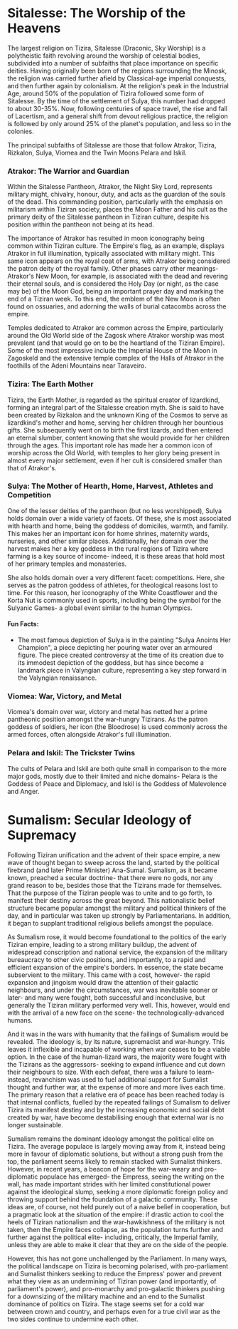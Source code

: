 # Sitalesse: The Worship of the Heavens
The largest religion on Tizira, Sitalesse (Draconic, Sky Worship) is a polytheistic faith revolving around the worship of celestial bodies, subdivided into a number of subfaiths that place importance on specific deities. Having originally been born of the regions surrounding the Minosk, the religion was carried further afield by Classical-age imperial conquests, and then further again by colonialism. At the religion's peak in the Industrial Age, around 50% of the population of Tizira followed some form of Sitalesse. By the time of the settlement of Sulya, this number had dropped to about 30-35%. Now, following centuries of space travel, the rise and fall of Lacertism, and a general shift from devout religious practice, the religion is followed by only around 25% of the planet's population, and less so in the colonies.

The principal subfaiths of Sitalesse are those that follow Atrakor, Tizira, Rizkalon, Sulya, Viomea and the Twin Moons Pelara and Iskil.

### Atrakor: The Warrior and Guardian
Within the Sitalesse Pantheon, Atrakor, the Night Sky Lord, represents military might, chivalry, honour, duty, and acts as the guardian of the souls of the dead. This commanding position, particularly with the emphasis on militarism within Tiziran society, places the Moon Father and his cult as the primary deity of the Sitalesse pantheon in Tiziran culture, despite his position within the pantheon not being at its head.

The importance of Atrakor has resulted in moon iconography being common within Tiziran culture. The Empire's flag, as an example, displays Atrakor in full illumination, typically associated with military might. This same icon appears on the royal coat of arms, with Atrakor being considered the patron deity of the royal family. Other phases carry other meanings- Atrakor's New Moon, for example, is associated with the dead and revering their eternal souls, and is considered the Holy Day (or night, as the case may be) of the Moon God, being an important prayer day and marking the end of a Tiziran week. To this end, the emblem of the New Moon is often found on ossuaries, and adorning the walls of burial catacombs across the empire.

Temples dedicated to Atrakor are common across the Empire, particularly around the Old World side of the Zagosk where Atrakor worship was most prevalent (and that would go on to be the heartland of the Tiziran Empire). Some of the most impressive include the Imperial House of the Moon in Zagoskeld and the extensive temple complex of the Halls of Atrakor in the foothills of the Adeni Mountains near Taraveiro.

### Tizira: The Earth Mother
Tizira, the Earth Mother, is regarded as the spiritual creator of lizardkind, forming an integral part of the Sitalesse creation myth. She is said to have been created by Rizkalon and the unknown King of the Cosmos to serve as lizardkind's mother and home, serving her children through her bountious gifts. She subsequently went on to birth the first lizards, and then entered an eternal slumber, content knowing that she would provide for her children through the ages. This important role has made her a common icon of worship across the Old World, with temples to her glory being present in almost every major settlement, even if her cult is considered smaller than that of Atrakor's.

### Sulya: The Mother of Hearth, Home, Harvest, Athletes and Competition
One of the lesser deities of the pantheon (but no less worshipped), Sulya holds domain over a wide variety of facets. Of these, she is most associated with hearth and home, being the goddess of domiciles, warmth, and family. This makes her an important icon for home shrines, maternity wards, nurseries, and other similar places. Additionally, her domain over the harvest makes her a key goddess in the rural regions of Tizira where farming is a key source of income- indeed, it is these areas that hold most of her primary temples and monasteries.

She also holds domain over a very different facet: competitions. Here, she serves as the patron goddess of athletes, for theological reasons lost to time. For this reason, her iconography of the White Coastflower and the Korta Nut is commonly used in sports, including being the symbol for the Sulyanic Games- a global event similar to the human Olympics.

#### Fun Facts:
* The most famous depiction of Sulya is in the painting "Sulya Anoints Her Champion", a piece depicting her pouring water over an armoured figure. The piece created controversy at the time of its creation due to its immodest depiction of the goddess, but has since become a landmark piece in Valyngian culture, representing a key step forward in the Valyngian renaissance.

### Viomea: War, Victory, and Metal
Viomea's domain over war, victory and metal has netted her a prime pantheonic position amongst the war-hungry Tizirans. As the patron goddess of soldiers, her icon (the Bloodrose) is used commonly across the armed forces, often alongside Atrakor's full illumination.

### Pelara and Iskil: The Trickster Twins
The cults of Pelara and Iskil are both quite small in comparison to the more major gods, mostly due to their limited and niche domains- Pelara is the Goddess of Peace and Diplomacy, and Iskil is the Goddess of Malevolence and Anger.

# Sumalism: Secular Ideology of Supremacy
Following Tiziran unification and the advent of their space empire, a new wave of thought began to sweep across the land, started by the political firebrand (and later Prime Minister) Ana-Sumal. Sumalism, as it became known, preached a secular doctrine- that there were no gods, nor any grand reason to be, besides those that the Tizirans made for themselves. That the purpose of the Tiziran people was to unite and to go forth, to manifest their destiny across the great beyond. This nationalistic belief structure became popular amongst the military and political thinkers of the day, and in particular was taken up strongly by Parliamentarians. In addition, it began to supplant traditional religious beliefs amongst the populace.

As Sumalism rose, it would become foundational to the politics of the early Tiziran empire, leading to a strong military buildup, the advent of widespread conscription and national service, the expansion of the military bureaucracy to other civic positions, and importantly, to a rapid and efficient expansion of the empire's borders. In essence, the state became subservient to the military. This came with a cost, however- the rapid expansion and jingoism would draw the attention of their galactic neighbours, and under the circumstances, war was inevitable sooner or later- and many were fought, both successful and inconclusive, but generally the Tiziran military performed very well. This, however, would end with the arrival of a new face on the scene- the technologically-advanced humans.

And it was in the wars with humanity that the failings of Sumalism would be revealed. The ideology is, by its nature, supremacist and war-hungry. This leaves it inflexible and incapable of working when war ceases to be a viable option. In the case of the human-lizard wars, the majority were fought with the Tizirans as the aggressors- seeking to expand influence and cut down their neighbours to size. With each defeat, there was a failure to learn- instead, revanchism was used to fuel additional support for Sumalist thought and further war, at the expense of more and more lives each time. The primary reason that a relative era of peace has been reached today is that internal conflicts, fuelled by the repeated failings of Sumalism to deliver Tizira its manifest destiny and by the increasing economic and social debt created by war, have become destabilising enough that external war is no longer sustainable.

Sumalism remains the dominant ideology amongst the political elite on Tizira. The average populace is largely moving away from it, instead being more in favour of diplomatic solutions, but without a strong push from the top, the parliament seems likely to remain stacked with Sumalist thinkers. However, in recent years, a beacon of hope for the war-weary and pro-diplomatic populace has emerged- the Empress, seeing the writing on the wall, has made important strides with her limited constitutional power against the ideological slump, seeking a more diplomatic foreign policy and throwing support behind the foundation of a galactic community. These ideas are, of course, not held purely out of a naive belief in cooperation, but a pragmatic look at the situation of the empire: if drastic action to cool the heels of Tiziran nationalism and the war-hawkishness of the military is not taken, then the Empire faces collapse, as the population turns further and further against the political elite- including, critically, the Imperial family, unless they are able to make it clear that they are on the side of the people.

However, this has not gone unchallenged by the Parliament. In many ways, the political landscape on Tizira is becoming polarised, with pro-parliament and Sumalist thinkers seeking to reduce the Empress' power and prevent what they view as an undermining of Tiziran power (and importantly, of parliament's power), and pro-monarchy and pro-galactic thinkers pushing for a downsizing of the military machine and an end to the Sumalist dominance of politics on Tizira. The stage seems set for a cold war between crown and country, and perhaps even for a true civil war as the two sides continue to undermine each other.
